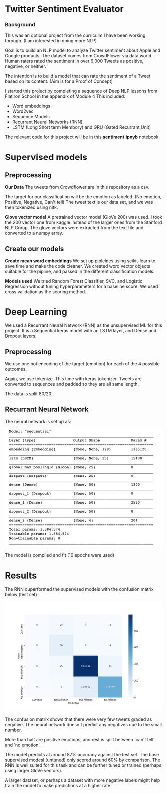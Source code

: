 # Twitter Sentiment Evaluator

### Background
This was an optional project from the curriculm I have been working through.  (I am interested in doing more NLP)

Goal is to build an NLP model to analyze Twitter sentiment about Apple and Google products. The dataset comes from CrowdFlower via data.world. Human raters rated the sentiment in over 9,000 Tweets as positive, negative, or neither.

The intention is to build a model that can rate the sentiment of a Tweet based on its content.  (Aim is for a Proof of Concept)

I started this project by completing a sequence of Deep NLP lessons from Flatiron School in the appendix of Module 4
This included:
- Word embeddings
- Word2vec
- Sequence Models
- Recurrant Neural Networks (RNN)
- LSTM (Long Short term Membory) and GRU (Gated Recurrant Unit)

The relevant code for this project will be in this **sentiment.ipnyb** notebook.


# Supervised models

## Preprocessing
**Our Data**
The tweets from Crowdflower are in this repository as a csv.  

The target for our classification will be the emotion as labeled. (No emotion, Positive, Negative, Can't tell)
The tweet text is our data set, and we  was then tokenized using nltk.  

**Glove vector model**
A pretrained vector model (GloVe 200) was used.  I took the 200 vector one from kaggle instead of the larger ones from the Stanford NLP Group.  The glove vectors were extracted from the text file and converted to a numpy array.

## Create our models
**Create mean word embeddings**
We set up pipleines using scikit-learn to save time and make the code cleaner.  We created word vector objects suitable for the pipline, and passed in the different classification models.  

**Models used**
We tried Random Forest Classifier, SVC, and Logistic Regression without tuning hyperparameters for a baseline score.
We used cross validation as the scoring method.

# Deep Learning
We used a Recurrant Neural Network (RNN) as the unsupervised ML for this project.  It is a Sequential keras model with an LSTM layer, and Dense and Dropout layers. 

## Preprocessing
We use one hot encoding of the target (emotion) for each of the 4 possible outcomes.

Again, we use tokenize.  This time with keras tokenizer.  Tweets are converted to sequences and padded so they are all same length.

The data is split 80/20.  

## Recurrant Neural Network

The neural network is set up as:

<img src='rnn.png'></img>

The model is compiled and fit (10 epochs were used)

# Results

The RNN ouperformed the supervised models with the confusion matrix below (test set)  

<img src='confusion_matrix.png'></img>

The confusion matrix shows that there were very few tweets graded as negative.  The neural network doesn't predict any negatives due to the small number.

More than half are positive emotions, and rest is split between 'can't tell' and 'no emotion'.  

The model predicts at around 87% accuracy against the test set.  The base supervised modesl (untuned) only scored around 60% by comparison.  The RNN is well suited for this task and can be further tuned or trained (perhaps using larger GloVe vectors). 

A larger dataset, or perhaps a dataset with more negative labels might help train the model to make predictions at a higher rate.  


